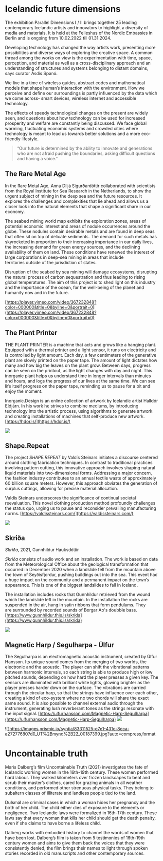 # Icelandic future dimensions

The exhibition Parallel Dimensions I / II brings together 25 leading
contemporary Icelandic artists and innovators to highlight a diversity of media
and materials. It is held at the Felleshus of the Nordic Embassies in Berlin and
is ongoing from 10.02.2022 till 01.31.2024.

Developing technology has changed the way artists work, presenting more
possibilities and diverse ways of exploring the creative space. A common thread
among the works on view is the experimentation with time, space, perception, and
material as well as a cross-disciplinary approach and an understanding of
structures and systems belonging to distant domains, says curator Ásdís Spanó.

We live in a time of wireless guides, abstract codes and mathematical models
that shape human’s interaction with the environment. How we perceive and define
our surroundings is partly influenced by the data which we come across- smart
devices, wireless internet and accessible technology.

The effects of speedy technological changes on the present are widely seen, and
questions about how technology can be used for increased prosperity and welfare
are constantly being discussed. We face global warming, fluctuating economic
systems and crowded cities where technology is meant to lead us towards better
solutions and a more eco-friendly lifestyle.

> “Our future is determined by the ability to innovate and generations who are
> not afraid pushing the boundaries, asking difficult questions and having a
> voice.”

## The Rare Metal Age

In the Rare Metal Age, Anna Diljá Sigurðardóttir collaborated with scientists
from the Royal Institute for Sea Research in the Netherlands, to show the urgent
subject of mining in the deep sea and the future resources. It explores the
challenges and complexities that lie ahead and allows us a closer look into the
natural elements that shape a significant share in our economy.

The seabed mining world map exhibits the exploration zones, areas of potential
economic interest and areas of nodule occurrences around the globe. These
nodules contain desirable metals and are found in deep seas that often sit on
top of delicate sediments. The demand for such metals has skyrocketed in
proportion to their increasing importance in our daily lives, the increasing
demand for green energy sources, and the declining availability of them on
land. These conditions have renewed the interest of large corporations
in deep-sea mining in areas that include territories outside of the jurisdiction
of states.

Disruption of the seabed by sea mining will damage ecosystems, disrupting
the natural process of carbon sequestration and thus leading to rising global
temperatures. The aim of this project is to shed light on this industry and
the importance of the ocean, for the well-being of the planet and humanity now
and in the future.

[https://player.vimeo.com/video/367232848?color=000000&title=0&byline=0&portrait=0](https://player.vimeo.com/video/367232848?color=000000&title=0&byline=0&portrait=0)

## The Plant Printer

THE PLANT PRINTER is a machine that acts and grows like a hanging plant.
Equipped with a thermal printer and a light sensor, it runs on electricity and
is controlled by light amount. Each day, a few centimeters of the generative
plant are slowly printed on the paper tape. The amount of light dictates how
many and how big the leaves on the plant grow. Between days, progress can be
seen on the printout, as the light changes with day and night. This inorganic
plant helps us understand time in longer intervals than minutes and hours, and
logs the progress of our lives at the same time. We can see life itself progress
on the paper tape, reminding us to pause for a bit and enjoy the moment.

Inorganic.Design is an online collection of artwork by Icelandic artist Halldór
Eldjárn. In his work he strives to combine mediums, by introducing technology
into the artistic process, using algorithms to generate artwork and creating
installations of machines that self-produce new artwork.
[https://hdor.is/](https://hdor.is/)

![](https://images.prismic.io/syntia/8e9801db-00f6-4f27-a87c-1aafca357b20_20231119_155548.jpg?auto=compress,format)

## Shape.Repeat

The project _SHAPE.REPEAT_ by Valdís Steinars initiates a discourse centered
around clothing fabrication techniques. In contrast to traditional practices
involving pattern cutting, this innovative approach involves shaping natural
liquid materials into two-dimensional forms. Addressing a major concern, the
fashion industry contributes to an annual textile waste of approximately 60
billion square meters. However, this approach obviates the generation of surplus
cuttings, allowing for precise material allocation.

Valdís Steinars underscores the significance of continual societal reevaluation.
This novel clothing production method profoundly challenges the status quo,
urging us to pause and reconsider prevailing manufacturing norms.
[https://valdissteinars.com/](https://valdissteinars.com/)

![](https://images.prismic.io/syntia/243375c4-70a9-4c38-8732-fc3b063bbdfc_IMG_20231119_153615.jpg?auto=compress,format)

## Skriða

_Skriða_, 2021, Gunnhildur Hauksdóttir

_Skriða_ consists of audio work and an installation. The work is based on data
from the Meteorological Office about the geological transformation that occurred
in December 2020 when a landslide fell from the mountain above the town of
Seyðisfjordur, pushing buildings out into the sea. This event had a huge impact
on the community and a permanent impact on the town’s appearance. This is one of
the biggest landslides to fall in Iceland.

The installation includes rocks that Gunnhildur retrieved from the wound which
the landslide left in the mountain. In the installation the rocks are suspended
in the air, hung in satin ribbons that form pendulums. They are surrounded
by recorded sounds of Borgar Ao's doubble bass.
[https://www.gunnhildur.this.is/skrida](https://www.gunnhildur.this.is/skrida)

![](https://images.prismic.io/syntia/604eee60-c995-4b69-b35d-8afaf5f8cc72_IMG_20231119_184057.jpg?auto=compress,format)

## Magnetic Harp / Segulharpa - Úlfur

The Segulharpa is an electromagnetic acoustic instrument, created by Úlfur
Hansson. Its unique sound comes from the merging of two worlds, the electronic
and the acoustic. The player can shift the vibrational patterns between harmonic
intervals, so each string is able to produce high or low pitched sounds,
depending on how hard the player presses a given key. The sensors are
illuminated with brilliant white lights, glowing brighter as the player presses
harder down on the surface. The vibrations are carried through the circular
harp, so that the strings have influence over each other, creating a kind of
eco-system where no two chords will share the exact same sound. It is also
possible to channel external audio through the instrument, generating lush
reverberant tones as the strings resonate with the input signal.
[https://ulfurhansson.com/Magnetic-Harp-Segulharpa](https://ulfurhansson.com/Magnetic-Harp-Segulharpa)
![](https://images.prismic.io/syntia/f66b70e0-b8d3-48dc-88fd-8306ff6cdc2f_IMG_20231119_153657.jpg?auto=compress,format)

![]https://images.prismic.io/syntia/83311525-e7e1-431c-8eca-a272776807d0_UT%2Bmynd%2B22_00187399.jpg?auto=compress,format

# Uncontainable truth

María Dalberg’s film Uncontainable Truth (2021) investigates the fate of
Icelandic working women in the 16th-19th century. These women performed hard
labour. They walked kilometers over frozen landscapes to beat and scrub their
master’s clothes, cared for grazing animals in all weather conditions, and
performed other strenuous physical tasks. They belong to subaltern classes of
illiterate and landless people tied to the land.

Dulsmál are criminal cases in which a woman hides her pregnancy and the birth of
her child. The child either dies of exposure to the elements or negligence. Two
Icelandic laws were formalized in 16th-17th century. These laws say that every
woman that kills her child should get the death penalty, even if she claims to
have borne a lifeless child.

Dalberg works with embodied history to channel the words of women that have been
lost. Dalberg’s film is taken from 5 testimonies of 16th-19th century women and
aims to give them back the voices that they were consistently denied, the film
brings their names to light through spoken stories recorded in old manuscripts
and other contemporary sources.
